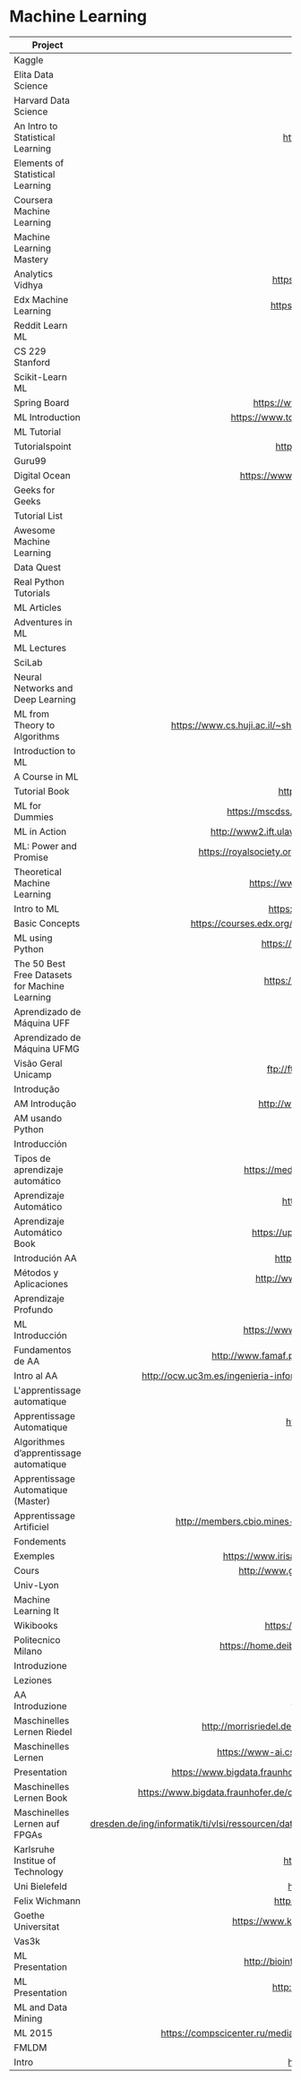 # Machine Learning

| Project                                        | URL                                                                                                                                                                              | Language |
|------------------------------------------------|:----------------------------------------------------------------------------------------------------------------------------------------------------------------------------------:|----------|
| Kaggle                                         | https://www.kaggle.com/                                                                                                                                                          | EN       |
| Elita Data Science                             | https://elitedatascience.com/learn-machine-learning                                                                                                                              | EN       |
| Harvard Data Science                           | https://cs109.github.io/2015/                                                                                                                                                    | EN       |
| An Intro to Statistical Learning               | https://www-bcf.usc.edu/~gareth/ISL/ISLR%20Sixth%20Printing.pdf                                                                                                                  | EN       |
| Elements of Statistical Learning               | https://web.stanford.edu/~hastie/ElemStatLearn/                                                                                                                                  | EN       |
| Coursera Machine Learning                      | https://www.coursera.org/learn/machine-learning                                                                                                                                  | EN       |
| Machine Learning Mastery                       | https://machinelearningmastery.com/start-here/                                                                                                                                   | EN       |
| Analytics Vidhya                               | https://www.analyticsvidhya.com/learning-path-learn-machine-learning/                                                                                                            | EN       |
| Edx Machine Learning                           | https://www.edx.org/course/machine-learning-columbiax-csmm-102x-4                                                                                                                | EN       |
| Reddit Learn ML                                | https://www.reddit.com/r/machinelearning                                                                                                                                         | EN       |
| CS 229 Stanford                                | http://cs229.stanford.edu/                                                                                                                                                       | EN       |
| Scikit-Learn ML                                | https://www.edureka.co/blog/scikit-learn-machine-learning/                                                                                                                       | EN       |
| Spring Board                                   | https://www.springboard.com/resources/learning-paths/machine-learning-python                                                                                                     | EN       |
| ML Introduction                                | https://www.toptal.com/machine-learning/machine-learning-theory-an-introductory-primer                                                                                           | EN       |
| ML Tutorial                                    | https://www.python-course.eu/machine_learning.php                                                                                                                                | EN       |
| Tutorialspoint                                 | https://www.tutorialspoint.com/machine_learning_with_python/index.htm                                                                                                            | EN       |
| Guru99                                         | https://www.guru99.com/machine-learning-tutorial.html                                                                                                                            | EN       |
| Digital Ocean                                  | https://www.digitalocean.com/community/tutorials/an-introduction-to-machine-learning                                                                                             | EN       |
| Geeks for Geeks                                | https://www.geeksforgeeks.org/machine-learning/                                                                                                                                  | EN       |
| Tutorial List                                  | https://github.com/ujjwalkarn/Machine-Learning-Tutorials                                                                                                                         | EN       |
| Awesome Machine Learning                       | https://github.com/josephmisiti/awesome-machine-learning                                                                                                                         | EN       |
| Data Quest                                     | https://www.dataquest.io/blog/                                                                                                                                                   | EN       |
| Real Python Tutorials                          | https://realpython.com/tutorials/machine-learning/                                                                                                                               | EN       |
| ML Articles                                    | https://web.engr.oregonstate.edu/~tgd/projects/tutorials.html                                                                                                                    | EN       |
| Adventures in ML                               | http://adventuresinmachinelearning.com/                                                                                                                                          | EN       |
| ML Lectures                                    | https://www.cs.cmu.edu/~tom/10701_sp11/lectures.shtml                                                                                                                            | EN       |
| SciLab                                         | https://scilab.io/category/machine-learning/                                                                                                                                     | EN       |
| Neural Networks and Deep Learning              | http://neuralnetworksanddeeplearning.com/index.html                                                                                                                              | EN       |
| ML from Theory to Algorithms                   | https://www.cs.huji.ac.il/~shais/UnderstandingMachineLearning/understanding-machine-learning-theory-algorithms.pdf                                                               | EN       |
| Introduction to ML                             | http://alex.smola.org/drafts/thebook.pdf                                                                                                                                         | EN       |
| A Course in ML                                 | http://ciml.info/dl/v0_8/ciml-v0_8-all.pdf                                                                                                                                       | EN       |
| Tutorial Book                                  | http://disp.ee.ntu.edu.tw/~pujols/Machine%20Learning%20Tutorial.pdf                                                                                                              | EN       |
| ML for Dummies                                 | https://mscdss.ds.unipi.gr/wp-content/uploads/2018/02/Untitled-attachment-00056-2-1.pdf                                                                                          | EN       |
| ML in Action                                   | http://www2.ift.ulaval.ca/~chaib/IFT-4102-7025/public_html/Fichiers/Machine_Learning_in_Action.pdf                                                                               | EN       |
| ML: Power and Promise                          | https://royalsociety.org/~/media/policy/projects/machine-learning/publications/machine-learning-report.pdf                                                                       | EN       |
| Theoretical Machine Learning                   | https://www.cs.princeton.edu/courses/archive/spr08/cos511/scribe_notes/0204.pdf                                                                                                  | EN       |
| Intro to ML                                    | https://www.seas.upenn.edu/~cis519/fall2017/lectures/01_introduction.pdf                                                                                                         | EN       |
| Basic Concepts                                 | https://courses.edx.org/asset-v1:ColumbiaX+CSMM.101x+1T2017+type@asset+block@AI_edx_ml_5.1intro.pdf                                                                              | EN       |
| ML using Python                                | https://in.pycon.org/2011/static/files/talks/11/Introduction_To_ML_Partial_2.pdf                                                                                                 | EN       |
| The 50 Best Free Datasets for Machine Learning | https://gengo.ai/datasets/the-50-best-free-datasets-for-machine-learning/                                                                                                        | EN       |
| Aprendizado de Máquina UFF                     | http://www.ic.uff.br/~bianca/aa/                                                                                                                                                 | PT       |
| Aprendizado de Máquina UFMG                    | http://www.est.ufmg.br/~marcosop/est171-ML/index.htm                                                                                                                             | PT       |
| Visão Geral Unicamp                            | ftp://ftp.dca.fee.unicamp.br/pub/docs/vonzuben/ia353_05/topicos13_14.pdf                                                                                                         | PT       |
| Introdução                                     | http://www.inf.ufpr.br/lesoliveira/aprendizado/introducao.pdf                                                                                                                    | PT       |
| AM Introdução                                  | http://www.ppgia.pucpr.br/~alekoe/AM/2007/1-Introducao-ApreMaq-2007.pdf                                                                                                          | PT       |
| AM usando Python                               | http://thiagomarzagao.com/assets/teaching/ipea/slides1.pdf                                                                                                                       | PT       |
| Introducción                                   | http://www.cs.us.es/~fsancho/?e=75                                                                                                                                               | ES       |
| Tipos de aprendizaje automático                | https://medium.com/soldai/tipos-de-aprendizaje-autom%C3%A1tico-6413e3c615e2                                                                                                      | ES       |
| Aprendizaje Automático                         | http://www.lsi.upc.es/~bejar/ia/transpas/teoria/6-AP-aprendizaje.pdf                                                                                                             | ES       |
| Aprendizaje Automático Book                    | https://upcommons.upc.edu/bitstream/handle/2099.3/36157/9788483019962.pdf                                                                                                        | ES       |
| Introdución AA                                 | http://habla.dc.uba.ar/gravano/ith-2014/09-aprendizaje-automatico.pdf                                                                                                            | ES       |
| Métodos y Aplicaciones                         | http://www.eui.uva.es/doc/anuncios/curso.2013.2014/aprendizajeAutomatico.pdf                                                                                                     | ES       |
| Aprendizaje Profundo                           | https://ccc.inaoep.mx/~pgomez/conferences/PggTSys16.pdf                                                                                                                          | ES       |
| ML Introducción                                | https://www.zemsania.com/recursos-zemsania/whitepapers/DTS/Machine_learning.pdf                                                                                                  | ES       |
| Fundamentos de AA                              | http://www.famaf.proed.unc.edu.ar/pluginfile.php/19002/mod_resource/content/2/01.introduccion.pdf                                                                                | ES       |
| Intro al AA                                    | http://ocw.uc3m.es/ingenieria-informatica/herramientas-de-la-inteligencia-artificial/contenidos/transparencias/MDWEBHIA-clase.pdf                                                | ES       |
| L'apprentissage automatique                    | https://www.univ-tlemcen.dz/~benmammar/IA2.pdf                                                                                                                                   | FR       |
| Apprentissage Automatique                      | http://www.math-info.univ-paris5.fr/~bouzy/Doc/AA1/Seance1.pdf                                                                                                                   | FR       |
| Algorithmes d’apprentissage automatique        | https://www.di.ens.fr/~germain/publis/memoire.pdf                                                                                                                                | FR       |
| Apprentissage Automatique (Master)             | http://www.cril.univ-artois.fr/~koriche/courses.html                                                                                                                             | FR       |
| Apprentissage Artificiel                       | http://members.cbio.mines-paristech.fr/~thocking/mines-course/2011-05-13-clustering/coursFM-apprentissage.pdf                                                                    | FR       |
| Fondements                                     | http://www.lifl.fr/~pietquin/teaching/FAACours1.pdf                                                                                                                              | FR       |
| Exemples                                       | https://www.irisa.fr/symbiose/people/fcoste/data/ens/bioinfo/Induction/InductionModeles2pp.pdf                                                                                   | FR       |
| Cours                                          | http://www.grappa.univ-lille3.fr/~torre/Enseignement/Cours/Apprentissage-Automatique/                                                                                            | FR       |
| Univ-Lyon                                      | http://eric.univ-lyon2.fr/~jahpine/cours/m2_dm-ml/cm.pdf                                                                                                                         | FR       |
| Machine Learning It                            | http://www.intelligenzaartificiale.it/machine-learning/                                                                                                                          | IT       |
| Wikibooks                                      | https://it.wikibooks.org/wiki/Intelligenza_artificiale/Apprendimento_automatico                                                                                                  | IT       |
| Politecnico Milano                             | https://home.deib.polimi.it/lanzi/msi/gray/Unit%2001%20-%20Apprendimento%20automatico.pdf                                                                                        | IT       |
| Introduzione                                   | http://www.uniroma2.it/didattica/MGRI/deposito/ml_intro.pdf                                                                                                                      | IT       |
| Leziones                                       | https://www.math.unipd.it/~aiolli/corsi/1516/aa/                                                                                                                                 | IT       |
| AA Introduzione                                | http://twiki.di.uniroma1.it/pub/ApprAuto/AnnoAcc0708/1Intro.pdf                                                                                                                  | IT       |
| Maschinelles Lernen Riedel                     | http://morrisriedel.de/wp-content/uploads/2017/12/2016-10-13-1-Maschinelles-Lernen-Riedel-v1.pdf                                                                                 | DE       |
| Maschinelles Lernen                            | https://www-ai.cs.uni-dortmund.de/LEHRE/VORLESUNGEN/MLRN/WS1314/mlv_skript_ws1314.pdf                                                                                            | DE       |
| Presentation                                   | https://www.bigdata.fraunhofer.de/content/dam/bigdata/de/documents/Publikationen/Fraunhofer_Studie_ML_201809.pdf                                                                 | DE       |
| Maschinelles Lernen Book                       | https://www.bigdata.fraunhofer.de/content/dam/bigdata/de/documents/Publikationen/BMBF_Fraunhofer_ML-Ergebnisbericht_Gesamt.pdf                                                   | DE       |
| Maschinelles Lernen auf FPGAs                  | https://tu-dresden.de/ing/informatik/ti/vlsi/ressourcen/dateien/dateien_studium/dateien_lehstuhlseminar/vortraege_lehrstuhlseminar/lehrstuhlseminar_ss18/Maschinelles-Lernen.pdf | DE       |
| Karlsruhe Institue of Technology               | http://semantic-web-grundlagen.de/w/images/b/b5/IntroAI-V05.pdf                                                                                                                  | DE       |
| Uni Bielefeld                                  | https://www.techfak.uni-bielefeld.de/~ugrossek/media/da_ugtl.pdf                                                                                                                 | DE       |
| Felix Wichmann                                 | https://www.chaosbern.ch/files/slides-Vortrag-Maschinelles-Lernen.pdf                                                                                                            | DE       |
| Goethe Universitat                             | https://www.ki.informatik.uni-frankfurt.de/lehre/WS2012/KI/folien/13-machinelleslernen.pdf                                                                                       | DE       |
| Vas3k                                          | https://vas3k.ru/blog/machine_learning/                                                                                                                                          | RU       |
| ML Presentation                                | http://bioinformaticsinstitute.ru/sites/default/files/vvedenie_v_mashinnoe_obuchenie.pdf                                                                                         | RU       |
| ML Presentation                                | http://www.machinelearning.ru/wiki/images/c/cc/Voron-2017-10-08.pdf                                                                                                              | RU       |
| ML and Data Mining                             | http://www.uic.unn.ru/~zny/ml/Course/ml_pres.pdf                                                                                                                                 | RU       |
| ML 2015                                        | https://compscicenter.ru/media/slides/machine_learning_1_2015_autumn/2015_09_18_machine_learning_1_2015_autumn.pdf                                                               | RU       |
| FMLDM                                          | https://cs.hse.ru/data/2015/05/25/1096949400/FMLDM.pdf                                                                                                                           | RU       |
| Intro                                          | https://logic.pdmi.ras.ru/~sergey/teaching/mlkazan14/01-intro.pdf                                                                                                                | RU       |
